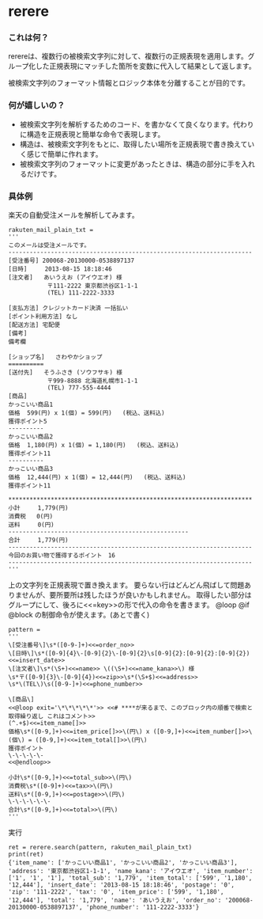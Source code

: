 rerere
======

### これは何？
rerereは、複数行の被検索文字列に対して、複数行の正規表現を適用します。グループ化した正規表現にマッチした箇所を変数に代入して結果として返します。

被検索文字列のフォーマット情報とロジック本体を分離することが目的です。

### 何が嬉しいの？
- 被検索文字列を解析するためのコード、を書かなくて良くなります。代わりに構造を正規表現と簡単な命令で表現します。
- 構造は、被検索文字列をもとに、取得したい場所を正規表現で書き換えていく感じで簡単に作れます。
- 被検索文字列のフォーマットに変更があったときは、構造の部分に手を入れるだけです。


### 具体例
楽天の自動受注メールを解析してみます。

```
rakuten_mail_plain_txt =
'''
このメールは受注メールです。
---------------------------------------------------------------------
[受注番号] 200068-20130000-0538897137
[日時]     2013-08-15 18:18:46
[注文者]   あいうえお (アイウエオ) 様
           〒111-2222 東京都渋谷区1-1-1
           (TEL) 111-2222-3333

[支払方法] クレジットカード決済 一括払い
[ポイント利用方法] なし
[配送方法] 宅配便
[備考]
備考欄

[ショップ名]   さわやかショップ
==========
[送付先]   そうふさき (ソウフサキ) 様
           〒999-8888 北海道札幌市1-1-1
           (TEL) 777-555-4444
[商品]
かっこいい商品1
価格  599(円) x 1(個) = 599(円)   (税込、送料込)
獲得ポイント5
----------
かっこいい商品2
価格  1,180(円) x 1(個) = 1,180(円)   (税込、送料込)
獲得ポイント11
----------
かっこいい商品3
価格  12,444(円) x 1(個) = 12,444(円)   (税込、送料込)
獲得ポイント11

*********************************************************************
小計     1,779(円)
消費税   0(円)
送料     0(円)
---------------------------------------------------
合計     1,779(円)
---------------------------------------------------------------------
今回のお買い物で獲得するポイント　16
---------------------------------------------------------------------
'''
```


上の文字列を正規表現で置き換えます。
要らない行はどんどん飛ばして問題ありませんが、要所要所は残したほうが良いかもしれません。
取得したい部分はグループにして、後ろに<<=key>>の形で代入の命令を書きます。
@loop @if @block の制御命令が使えます。(あとで書く)

```
pattern = 
'''
\[受注番号\]\s*([0-9-]+)<<=order_no>>
\[日時\]\s*([0-9]{4}\-[0-9]{2}\-[0-9]{2}\s[0-9]{2}:[0-9]{2}:[0-9]{2})<<=insert_date>>
\[注文者\]\s*(\S+)<<=name>> \((\S+)<<=name_kana>>\) 様
\s*〒([0-9]{3}\-[0-9]{4})<<=zip>>\s*(\S+$)<<=address>>
\s*\(TEL\)\s([0-9-]+)<<=phone_number>>

\[商品\]
<<@loop exit='\*\*\*\*\*'>> <<# ****が来るまで、このブロック内の順番で検索と取得繰り返し これはコメント>>
(^.+$)<<=item_name[]>>
価格\s*([0-9,]+)<<=item_price[]>>\(円\) x ([0-9,]+)<<=item_number[]>>\(個\) = ([0-9,]+)<<=item_total[]>>\(円\)
獲得ポイント
\-\-\-\-\-
<<@endloop>>

小計\s*([0-9,]+)<<=total_sub>>\(円\)
消費税\s*([0-9]+)<<=tax>>\(円\)
送料\s*([0-9,]+)<<=postage>>\(円\)
\-\-\-\-\-\-
合計\s*([0-9,]+)<<=total>>\(円\)
'''
```


実行
```
ret = rerere.search(pattern, rakuten_mail_plain_txt)
print(ret)
{'item_name': ['かっこいい商品1', 'かっこいい商品2', 'かっこいい商品3'], 'address': '東京都渋谷区1-1-1', 'name_kana': 'アイウエオ', 'item_number': ['1', '1', '1'], 'total_sub': '1,779', 'item_total': ['599', '1,180', '12,444'], 'insert_date': '2013-08-15 18:18:46', 'postage': '0', 'zip': '111-2222', 'tax': '0', 'item_price': ['599', '1,180', '12,444'], 'total': '1,779', 'name': 'あいうえお', 'order_no': '200068-20130000-0538897137', 'phone_number': '111-2222-3333'}
```
